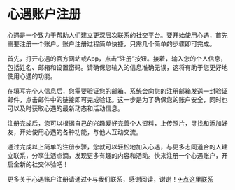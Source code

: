 # 心遇账户注册

心遇是一个致力于帮助人们建立更深层次联系的社交平台。要开始使用心遇，首先需要注册一个账户。账户注册过程简单快捷，只需几个简单的步骤即可完成。

首先，打开心遇的官方网站或App，点击“注册”按钮。接着，输入您的个人信息，包括姓名、邮箱和设置密码。请确保您输入的信息准确无误，这将有助于您更好地使用心遇的功能。

在填写完个人信息后，您需要验证您的邮箱。系统会向您的注册邮箱发送一封验证邮件，点击邮件中的链接即可完成验证。这一步是为了确保您的账户安全，同时也可以及时获取心遇的最新动态和活动信息。

注册完成后，您可以根据自己的兴趣爱好完善个人资料，上传照片，寻找和添加好友，开始使用心遇的各种功能，与他人互动交流。

通过完成以上简单的注册步骤，您就可以轻松地加入心遇，与更多志同道合的人建立联系，分享生活点滴，发现更多有趣的内容和活动。快来注册一个心遇账户，开启全新的社交体验吧！

更多关于心遇账户注册请通过✈与我们联系，感谢阅读，谢谢！[✈点这里联系](https://www.k02.cc)